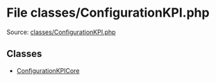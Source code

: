 File classes/ConfigurationKPI.php
=========

Source: [classes/ConfigurationKPI.php](https://github.com/PrestaShop/PrestaShop/blob/1.6.0.9/classes/ConfigurationKPI.php)


Classes
-------

* [ConfigurationKPICore](class.ConfigurationKPICore.md)

